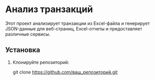 # Анализ транзакций

Этот проект анализирует транзакции из Excel-файла и генерирует JSON-данные для веб-страниц, Excel-отчеты и предоставляет различные сервисы.

## Установка

1. Клонируйте репозиторий:

   git clone https://github.com/ваш_репозиторий.git
 